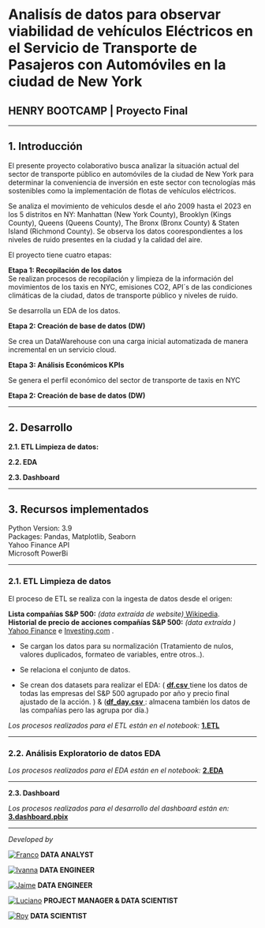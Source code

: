 # <h1> Analisís de datos para observar viabilidad de vehículos Eléctricos en el Servicio de Transporte de Pasajeros con Automóviles en la ciudad de New York </h1> 
## **HENRY BOOTCAMP | Proyecto Final**
<hr>

## 1. Introducción

El presente proyecto colaborativo busca analizar la situación actual del sector de transporte público en automóviles de la ciudad de New York  para determinar la conveniencia de inversión en este sector con tecnologías más sostenibles como la implementación de flotas de vehículos eléctricos.<br>

Se analiza el movimiento de vehiculos desde el año 2009 hasta el 2023 en los 5 distritos en NY: Manhattan (New York County), Brooklyn (Kings County), Queens (Queens County), The Bronx (Bronx County) & Staten Island (Richmond County). Se observa los datos coorespondientes a los niveles de ruido presentes en la ciudad y la calidad del aire.<br>


El proyecto tiene cuatro etapas:

**Etapa 1: Recopilación de los datos**<br>
Se realizan procesos de recopilación y limpieza de la información del movimientos de los taxis en NYC, emisiones CO2, API´s de las condiciones climáticas de la ciudad, datos de transporte público y niveles de ruido. <br>

Se desarrolla un EDA de los datos.<br>

**Etapa 2: Creación de base de datos (DW)** <br>

Se crea un DataWarehouse con una carga inicial automatizada de manera incremental en un servicio cloud.<br>

**Etapa 3: Análisis Económicos KPIs** <br>

Se genera el perfil económico del sector de transporte de taxis en NYC <br>

**Etapa 2: Creación de base de datos (DW)** 

<hr>

## 2. Desarrollo

**2.1. ETL Limpieza de datos:**

**2.2. EDA** 

**2.3. Dashboard**

<hr>

## 3. Recursos implementados

Python Version: 3.9<br>
Packages:  Pandas, Matplotlib, Seaborn<br>
Yahoo Finance API<br>
Microsoft PowerBi <hr>

### 2.1. ETL Limpieza de datos

El proceso de ETL se realiza con la ingesta de datos desde el origen: <br>

**Lista compañías S&P 500:** *(data extraída de website)*[ Wikipedia](https://en.wikipedia.org/wiki/List_of_S%26P_500_companies).<br>
**Historial de precio de acciones compañías S&P 500:** *(data extraída )* [Yahoo Finance](https://finance.yahoo.com/) e [Investing.com](https://www.investing.com/) .<br>

- Se cargan los datos para su normalización (Tratamiento de nulos, valores duplicados, formateo de variables, entre otros..).<br>

- Se relaciona el conjunto de datos.<br>

- Se crean dos datasets para realizar el EDA: ( [**df.csv** ](https://github.com/jospinoponce/AnalisisDeMercadoSP500/blob/main/datasets/df.csv) tiene los datos de todas las empresas del S&P 500 agrupado por año y precio final ajustado de la acción. ) & ([**df_day.csv** ](https://github.com/jospinoponce/AnalisisDeMercadoSP500/blob/main/datasets/df_day.csv): almacena también los datos de las compañías pero las agrupa por día.)<br>

*Los procesos realizados para el ETL están en el notebook:* [**1.ETL**](https://github.com/jospinoponce/AnalisisDeMercadoSP500/blob/main/Notebooks/1.ETL_report.ipynb)<hr>

### 2.2. Análisis Exploratorio de datos EDA



*Los procesos realizados para el EDA están en el notebook:* [**2.EDA**](https://github.com/jospinoponce/AnalisisDeMercadoSP500/blob/main/Notebooks/2.EDA_report.ipynb)<hr>

**2.3. Dashboard**



*Los procesos realizados para el desarrollo del dashboard están en:* [**3.dashboard.pbix**](https://github.com/jospinoponce/AnalisisDeMercadoSP500/blob/main/Dashboard/3.dashboard.pbixb)
<hr>

*Developed by*

<a href="https://www.linkedin.com/in/julio-cesar-postigo-1a5707219/"><img alt="Franco" title="Connect with Franco" src="https://img.shields.io/badge/Franco Myburg-0077B5?style=flat&logo=Linkedin&logoColor=white"></a> **DATA ANALYST**

<a href="https://www.linkedin.com/in/isaac-junior-pe%C3%B1a-cueva-320562264/"><img alt="Ivanna" title="Connect with Ivanna" src="https://img.shields.io/badge/Ivanna Villa-0077B5?style=flat&logo=Linkedin&logoColor=white"></a> **DATA ENGINEER**

<a href="https://www.linkedin.com/in/jospinoponce/"><img alt="Jaime" title="Connect with Jaime" src="https://img.shields.io/badge/Jaime Ospino-0077B5?style=flat&logo=Linkedin&logoColor=white"></a> **DATA ENGINEER**

<a href="https://www.linkedin.com/in/takticflow/"><img alt="Luciano" title="Connect with Luciano" src="https://img.shields.io/badge/Luciano Larrea-0077B5?style=flat&logo=Linkedin&logoColor=white"></a> **PROJECT MANAGER & DATA SCIENTIST**

<a href="https://www.linkedin.com/in/nicolas-angel-lazarte/"><img alt="Roy" title="Connect with Roy" src="https://img.shields.io/badge/Roy Quillca-0077B5?style=flat&logo=Linkedin&logoColor=white"></a> **DATA SCIENTIST**




